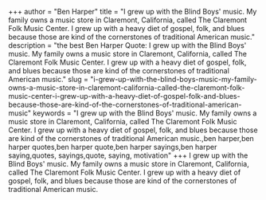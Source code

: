 +++
author = "Ben Harper"
title = "I grew up with the Blind Boys' music. My family owns a music store in Claremont, California, called The Claremont Folk Music Center. I grew up with a heavy diet of gospel, folk, and blues because those are kind of the cornerstones of traditional American music."
description = "the best Ben Harper Quote: I grew up with the Blind Boys' music. My family owns a music store in Claremont, California, called The Claremont Folk Music Center. I grew up with a heavy diet of gospel, folk, and blues because those are kind of the cornerstones of traditional American music."
slug = "i-grew-up-with-the-blind-boys-music-my-family-owns-a-music-store-in-claremont-california-called-the-claremont-folk-music-center-i-grew-up-with-a-heavy-diet-of-gospel-folk-and-blues-because-those-are-kind-of-the-cornerstones-of-traditional-american-music"
keywords = "I grew up with the Blind Boys' music. My family owns a music store in Claremont, California, called The Claremont Folk Music Center. I grew up with a heavy diet of gospel, folk, and blues because those are kind of the cornerstones of traditional American music.,ben harper,ben harper quotes,ben harper quote,ben harper sayings,ben harper saying,quotes, sayings,quote, saying, motivation"
+++
I grew up with the Blind Boys' music. My family owns a music store in Claremont, California, called The Claremont Folk Music Center. I grew up with a heavy diet of gospel, folk, and blues because those are kind of the cornerstones of traditional American music.
